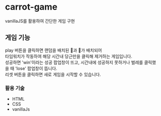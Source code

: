 # carrot-game
vanillaJS를 활용하여 간단한 게임 구현


## 게임 기능
play 버튼을 클릭하면 랜덤을 배치된 🥕과 🐛가 배치되어<br>
타임워치가 작동하여 해당 시간내 당근만을 클릭해 제거하는 게임입니다.<br>
성공하면 'win'이라는 성공 팝업창이 뜨고, 시간내에 성공하지 못하거나 벌레를 클릭했을 때 'lose' 팝업창이 뜹니다.<br>
리셋 버튼을 클릭하면 새로 게임을 시작할 수 있습니다.

### 활용 기술 
- HTML
- CSS
- vanillaJs
